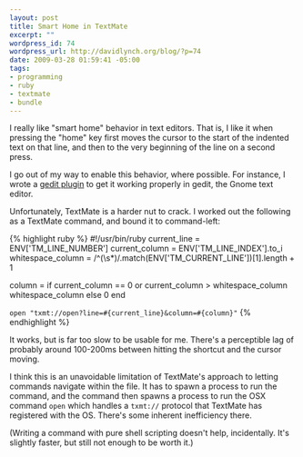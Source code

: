 ```yaml
--- 
layout: post
title: Smart Home in TextMate
excerpt: ""
wordpress_id: 74
wordpress_url: http://davidlynch.org/blog/?p=74
date: 2009-03-28 01:59:41 -05:00
tags: 
- programming
- ruby
- textmate
- bundle
---
```

I really like "smart home" behavior in text editors. That is, I like it when pressing the "home" key first moves the cursor to the start of the indented text on that line, and then to the very beginning of the line on a second press.

I go out of my way to enable this behavior, where possible. For instance, I wrote a [gedit plugin](http://github.com/kemayo/gedit-smarthome/tree/master) to get it working properly in gedit, the Gnome text editor.

Unfortunately, TextMate is a harder nut to crack. I worked out the following as a TextMate command, and bound it to command-left:

{% highlight ruby %}
#!/usr/bin/ruby
current_line = ENV['TM_LINE_NUMBER']
current_column  = ENV['TM_LINE_INDEX'].to_i
whitespace_column = /^(\s*)/.match(ENV['TM_CURRENT_LINE'])[1].length + 1

column = if current_column == 0 or current_column > whitespace_column
           whitespace_column
         else
           0
         end

`open "txmt://open?line=#{current_line}&column=#{column}"`
{% endhighlight %}

It works, but is far too slow to be usable for me. There's a perceptible lag of probably around 100-200ms between hitting the shortcut and the cursor moving.

I think this is an unavoidable limitation of TextMate's approach to letting commands navigate within the file. It has to spawn a process to run the command, and the command then spawns a process to run the OSX command `open` which handles a `txmt://` protocol that TextMate has registered with the OS. There's some inherent inefficiency there.

(Writing a command with pure shell scripting doesn't help, incidentally. It's slightly faster, but still not enough to be worth it.)
